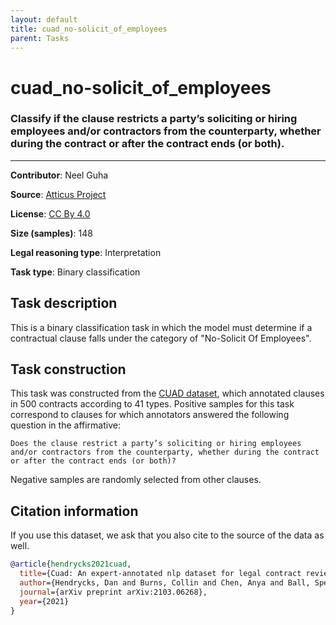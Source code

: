```yaml
---
layout: default
title: cuad_no-solicit_of_employees
parent: Tasks
---
```

# cuad_no-solicit_of_employees

### Classify if the clause restricts a party’s soliciting or hiring employees and/or contractors from the counterparty, whether during the contract or after the contract ends (or both).
---

**Contributor**: Neel Guha 

**Source**: [Atticus Project](https://www.atticusprojectai.org/cuad>)

**License**: [CC By 4.0](https://creativecommons.org/licenses/by/4.0/)

**Size (samples)**: 148

**Legal reasoning type**: Interpretation

**Task type**: Binary classification

## Task description

This is a binary classification task in which the model must determine if a contractual clause falls under the category of "No-Solicit Of Employees".

## Task construction

This task was constructed from the [CUAD dataset](https://www.atticusprojectai.org/cuad), which annotated clauses in 500 contracts according to 41 types. Positive samples for this task correspond to clauses for which annotators answered the following question in the affirmative:

```text
Does the clause restrict a party’s soliciting or hiring employees and/or contractors from the counterparty, whether during the contract or after the contract ends (or both)?
```

Negative samples are randomly selected from other clauses.

## Citation information
If you use this dataset, we ask that you also cite to the source of the data as well.

```bib
@article{hendrycks2021cuad,
  title={Cuad: An expert-annotated nlp dataset for legal contract review},
  author={Hendrycks, Dan and Burns, Collin and Chen, Anya and Ball, Spencer},
  journal={arXiv preprint arXiv:2103.06268},
  year={2021}
}
```

